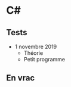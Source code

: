 # C#

## Tests

* 1 novembre 2019
  * Théorie
  * Petit programme

## En vrac

<Container type="info">

<Col proportions="6/6" vAlign="0">
<template slot="left">

**Value Type (VT)**
* Strcut
* Enum
* types atomiques

</template>
<template slot="right">

**Reference Type (RT)**
* Class (objets)
* String
* ...

</template>
</Col>

</Container>

<Posts/>
